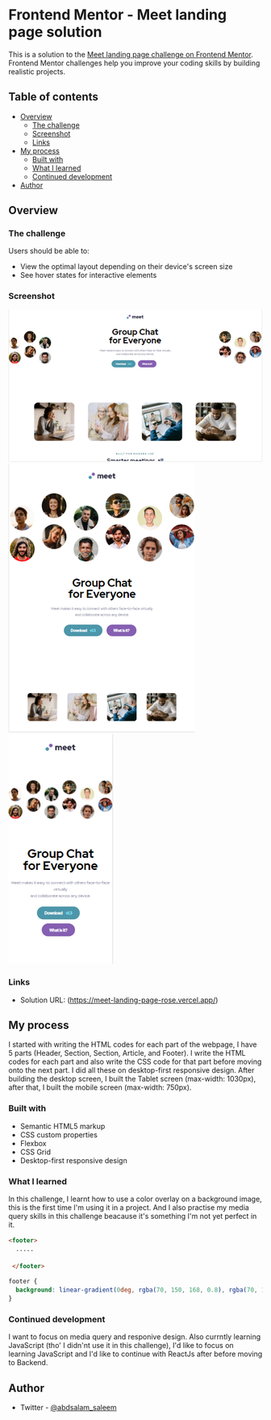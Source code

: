 # Frontend Mentor - Meet landing page solution

This is a solution to the [Meet landing page challenge on Frontend Mentor](https://www.frontendmentor.io/challenges/meet-landing-page-rbTDS6OUR). Frontend Mentor challenges help you improve your coding skills by building realistic projects. 

## Table of contents

- [Overview](#overview)
  - [The challenge](#the-challenge)
  - [Screenshot](#screenshot)
  - [Links](#links)
- [My process](#my-process)
  - [Built with](#built-with)
  - [What I learned](#what-i-learned)
  - [Continued development](#continued-development)
- [Author](#author)


## Overview

### The challenge

Users should be able to:

- View the optimal layout depending on their device's screen size
- See hover states for interactive elements

### Screenshot

![](./Images/desktop.PNG)
![](./Images/tablet.PNG)
![](./Images/mobile.PNG)


### Links

- Solution URL: (https://meet-landing-page-rose.vercel.app/)

## My process

I started with writing the HTML codes for each part of the webpage, I have 5 parts (Header, Section, Section, Article, and Footer). I write the HTML codes for each part and also write the CSS code for that part before moving onto the next part. I did all these on desktop-first responsive design. After building the desktop screen, I built the Tablet screen (max-width: 1030px), after that, I built the mobile screen (max-width: 750px).

### Built with

- Semantic HTML5 markup
- CSS custom properties
- Flexbox
- CSS Grid
- Desktop-first responsive design


### What I learned

In this challenge, I learnt how to use a color overlay on a background image, this is the first time I'm using it in a project. 
And I also practise my media query skills in this challenge beacause it's something I'm not yet perfect in it.

```html
<footer>
  .....

 </footer>
```
```css
footer {
  background: linear-gradient(0deg, rgba(70, 150, 168, 0.8), rgba(70, 150, 168, 0.8)), url(./Images/image-footer.jpg);
}
```

### Continued development

I want to focus on media query and responive design. Also currntly learning JavaScript (tho' I didn'nt use it in this challenge), I'd like to 
focus on learning JavaScript and I'd like to continue with ReactJs after before moving to Backend.


## Author

- Twitter - [@abdsalam_saleem](https://www.twitter.com/abdsalam_saleem)



